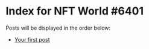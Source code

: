 # Index for NFT World #6401
Posts will be displayed in the order below:

- [Your first post](./001-first.md)


